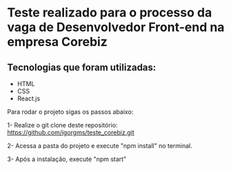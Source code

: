 # Teste realizado para o processo da vaga de Desenvolvedor Front-end na empresa Corebiz

## Tecnologias que foram utilizadas:
- HTML
- CSS
- React.js

Para rodar o projeto sigas os passos abaixo:

1- Realize o git clone deste repositório: 
https://github.com/igorgms/teste_corebiz.git

2- Acessa a pasta do projeto e execute "npm install" no terminal.

3- Após a instalação, execute "npm start"